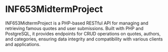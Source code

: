 # INF653MidtermProject
INF653MidtermProject is a PHP-based RESTful API for managing and retrieving famous quotes and user submissions. Built with PHP and PostgreSQL, it provides endpoints for CRUD operations on quotes, authors, and categories, ensuring data integrity and compatibility with various clients and applications.
